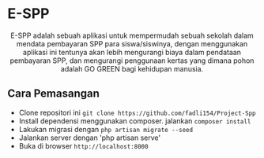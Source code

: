 <h1> E-SPP</h1>

<p align="center">
E-SPP adalah sebuah aplikasi untuk mempermudah sebuah sekolah dalam mendata pembayaran SPP para siswa/siswinya, dengan menggunakan aplikasi ini tentunya akan lebih mengurangi biaya dalam pendataan pembayaran SPP, dan mengurangi penggunaan kertas yang dimana pohon adalah GO GREEN bagi kehidupan manusia.
</p>

## Cara Pemasangan
- Clone repositori ini `git clone https://github.com/fadli154/Project-Spp`
- Install dependensi menggunakan composer. jalankan `composer install`
- Lakukan migrasi dengan `php artisan migrate --seed`
- Jalankan server dengan 'php artisan serve'
- Buka di browser `http://localhost:8000`
